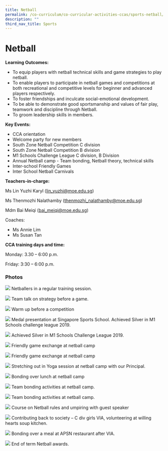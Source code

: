 ```yaml
---
title: Netball
permalink: /co-curriculum/co-curricular-activities-ccas/sports-netball/
description: ""
third_nav_title: Sports
---
```

# **Netball**

**Learning Outcomes:**

*   To equip players with netball technical skills and game strategies to play netball.
*   To enable players to participate in netball games and competitions at both recreational and competitive levels for beginner and advanced players respectively.
*   To foster friendships and inculcate social-emotional development. 
*   To be able to demonstrate good sportsmanship and values of fair play, teamwork and discipline through Netball. 
*   To groom leadership skills in members.

**Key Events:**

*   CCA orientation
*   Welcome party for new members
*   South Zone Netball Competition C division
*   South Zone Netball Competition B division
*   M1 Schools Challenge League C division, B Division
*   Annual Netball camp - Team bonding, Netball theory, technical skills  
*   Inter-school Friendly Games
*   Inter School Netball Carnivals

**Teachers-in-charge:**

Ms Lin Yuzhi Karyl ([lin\_yuzhi@moe.edu.sg](mailto:lin_yuzhi@moe.edu.sg))

Ms Thenmozhi Nalathamby ([thenmozhi\_nalathamby@moe.edu.sg](mailto:thenmozhi_nalathamby@moe.edu.sg))

Mdm Bai Meiqi ([bai\_meiqi@moe.edu.sg](mailto:bai_meiqi@moe.edu.sg))

Coaches: 

*   Ms Annie Lim
*   Ms Susan Tan 

**CCA training days and time:**

Monday: 3.30 – 6:00 p.m.

Friday: 3:30 – 6:00 p.m.

### Photos

![](/images/Photo-1-3.jpeg)
Netballers in a regular training session.

![](/images/Photo-2-3.jpeg)
Team talk on strategy before a game.

![](/images/Photo-3-2.jpeg)
Warm up before a competition

![](/images/Photo-4-1.jpeg)
Medal presentation at Singapore Sports School. Achieved Silver in M1 Schools challenge league 2019.

![](/images/Photo-5.jpeg)
Achieved Silver in M1 Schools Challenge League 2019.

![](/images/Photo-7.jpeg)
Friendly game exchange at netball camp

![](/images/Photo-8-1.jpeg)
Friendly game exchange at netball camp

![](/images/Photo-9.jpeg)
Stretching out in Yoga session at netball camp with our Principal.

![](/images/Photo-10.jpeg)
Bonding over lunch at netball camp

![](/images/Photo-11.jpeg)
Team bonding activities at netball camp.

![](/images/Photo-12.jpeg)
Team bonding activities at netball camp.

![](/images/Photo-13.jpeg)
Course on Netball rules and umpiring with guest speaker

![](/images/Photo-14.jpeg)
Contributing back to society – C div girls VIA, volunteering at willing hearts soup kitchen.

![](/images/Photo-15.jpeg)
Bonding over a meal at APSN restaurant after VIA.

![](/images/Photo-16.jpeg)
End of term Netball awards.
